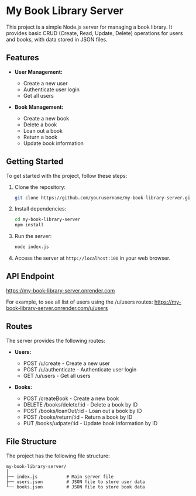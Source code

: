 
# My Book Library Server

This project is a simple Node.js server for managing a book library. It provides basic CRUD (Create, Read, Update, Delete) operations for users and books, with data stored in JSON files.

## Features

- **User Management:**
  - Create a new user
  - Authenticate user login
  - Get all users

- **Book Management:**
  - Create a new book
  - Delete a book
  - Loan out a book
  - Return a book
  - Update book information

## Getting Started

To get started with the project, follow these steps:

1. Clone the repository:
   ```bash
   git clone https://github.com/yourusername/my-book-library-server.git
   ```

2. Install dependencies:
   ```bash
   cd my-book-library-server
   npm install
   ```

3. Run the server:
   ```bash
   node index.js
   ```

4. Access the server at `http://localhost:100` in your web browser.

## API Endpoint
https://my-book-library-server.onrender.com

For example, to see all list of users using the /u/users routes:
https://my-book-library-server.onrender.com/u/users

## Routes

The server provides the following routes:

- **Users:**
  - POST /u/create - Create a new user
  - POST /u/authenticate - Authenticate user login
  - GET /u/users - Get all users

- **Books:**
  - POST /createBook - Create a new book
  - DELETE /books/delete/:id - Delete a book by ID
  - POST /books/loanOut/:id - Loan out a book by ID
  - POST /books/return/:id - Return a book by ID
  - PUT /books/udpate/:id - Update book information by ID

## File Structure

The project has the following file structure:

```
my-book-library-server/
│
├── index.js           # Main server file
├── users.json         # JSON file to store user data
└── books.json         # JSON file to store book data
```